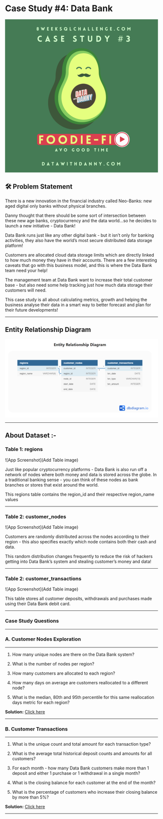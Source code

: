 # Case Study #4: Data Bank


![App Screenshot](https://raw.githubusercontent.com/Akhand-p-singh/8-Week-SQL-Challenge/master/Images/Case%20Study%203.png)


## 🛠️ Problem Statement

There is a new innovation in the financial industry called Neo-Banks: new aged digital only banks without physical branches.

Danny thought that there should be some sort of intersection between these new age banks, cryptocurrency and the data world…so he decides to launch a new initiative - Data Bank!

Data Bank runs just like any other digital bank - but it isn’t only for banking activities, they also have the world’s most secure distributed data storage platform!

Customers are allocated cloud data storage limits which are directly linked to how much money they have in their accounts. There are a few interesting caveats that go with this business model, and this is where the Data Bank team need your help!

The management team at Data Bank want to increase their total customer base - but also need some help tracking just how much data storage their customers will need.

This case study is all about calculating metrics, growth and helping the business analyse their data in a smart way to better forecast and plan for their future developments!


---
## Entity Relationship Diagram

![App Screenshot](https://raw.githubusercontent.com/Akhand-p-singh/8-Week-SQL-Challenge/master/Images/er4.png)

---

## About Dataset :-

### Table 1: regions

![App Screenshot](Add Table image)

Just like popular cryptocurrency platforms - Data Bank is also run off a network of nodes where both money and data is stored across the globe. In a traditional banking sense - you can think of these nodes as bank branches or stores that exist around the world.

This regions table contains the region_id and their respective region_name values

--- 

### Table 2: customer_nodes

![App Screenshot](Add Table image)

Customers are randomly distributed across the nodes according to their region - this also specifies exactly which node contains both their cash and data.

This random distribution changes frequently to reduce the risk of hackers getting into Data Bank’s system and stealing customer’s money and data!

---

### Table 2: customer_transactions

![App Screenshot](Add Table image)

This table stores all customer deposits, withdrawals and purchases made using their Data Bank debit card.

---

### Case Study Questions
---

### A. Customer Nodes Exploration
---

1. How many unique nodes are there on the Data Bank system?

2. What is the number of nodes per region?

3. How many customers are allocated to each region?

4. How many days on average are customers reallocated to a different node?

5. What is the median, 80th and 95th percentile for this same reallocation days metric for each region?

<b>Solution:</b> [Click here](https://github.com/Akhand-p-singh/8-Week-SQL-Challenge/blob/master/Case%20Study%20%234%20-%20Data%20Bank/Solution/A.%20Customer%20Nodes%20Exploration.md)

--- 

### B. Customer Transactions
----

1. What is the unique count and total amount for each transaction type?

2. What is the average total historical deposit counts and amounts for all customers?

3. For each month - how many Data Bank customers make more than 1 deposit and either 1 purchase or 1 withdrawal in a single month?

4. What is the closing balance for each customer at the end of the month?

5. What is the percentage of customers who increase their closing balance by more than 5%?

<b>Solution:</b> [Click here](https://github.com/Akhand-p-singh/8-Week-SQL-Challenge/blob/master/Case%20Study%20%234%20-%20Data%20Bank/Solution/B.%20Customer%20Transactions.md)


---
